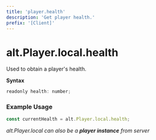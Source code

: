 ```yaml
---
title: 'player.health'
description: 'Get player health.'
prefix: '[Client]'
---
```


# alt.Player.local.health

Used to obtain a player's health.

**Syntax**

```js
readonly health: number;
```

### Example Usage

```js
const currentHealth = alt.Player.local.health;
```

_alt.Player.local can also be a **player instance** from server_
